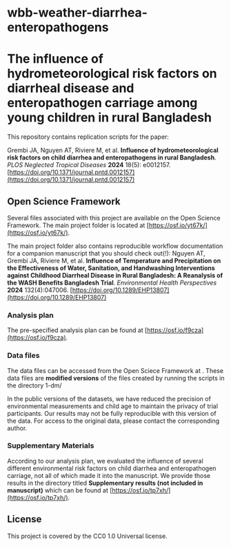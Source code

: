 # wbb-weather-diarrhea-enteropathogens
# The influence of hydrometeorological risk factors on diarrheal disease and enteropathogen carriage among young children in rural Bangladesh

This repository contains replication scripts for the paper:

Grembi JA, Nguyen AT, Riviere M, et al. **Influence of hydrometeorological risk factors on child diarrhea and enteropathogens in rural Bangladesh**. _PLOS Neglected Tropical Diseases_ **2024** 18(5): e0012157.
[https://doi.org/10.1371/journal.pntd.0012157](https://doi.org/10.1371/journal.pntd.0012157)


## Open Science Framework
Several files associated with this project are available on the Open Science Framework.  The main project folder is located at [https://osf.io/yt67k/](https://osf.io/yt67k/). 

The main project folder also contains reproducible workflow documentation for a companion manuscript that you should check out(!):
Nguyen AT, Grembi JA, Riviere M, et al. **Influence of Temperature and Precipitation on the Effectiveness of Water, Sanitation, and Handwashing Interventions against Childhood Diarrheal Disease in Rural Bangladesh: A Reanalysis of the WASH Benefits Bangladesh Trial**. _Environmental Health Perspectives_ **2024** 132(4):047006.
[https://doi.org/10.1289/EHP13807](https://doi.org/10.1289/EHP13807) 

### Analysis plan
The pre-specified analysis plan can be found at [https://osf.io/f9cza](https://osf.io/f9cza).

### Data files
The data files can be accessed from the Open Sciece Framework at .
These data files are **modified versions** of the files created by running the scripts in the directory 1-dm/

In the public versions of the datasets, we have reduced the precision of environmental measurements and child age to maintain the privacy of trial participants. Our results may not be fully reproducible with this version of the data. For access to the original data, please contact the corresponding author.

### Supplementary Materials
According to our analysis plan, we evaluated the influence of several different environmental risk factors on child diarrhea and enteropathogen carriage, not all of which made it into the manuscript.  We provide those results in the directory titled **Supplementary results (not included in manuscript)** which can be found at [https://osf.io/tp7xh/](https://osf.io/tp7xh/). 
 
## License
This project is covered by the CC0 1.0 Universal license.
